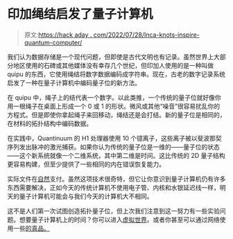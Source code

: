 # 印加绳结启发了量子计算机

> 原文:[https://hack aday . com/2022/07/28/Inca-knots-inspire-quantum-computer/](https://hackaday.com/2022/07/28/inca-knots-inspire-quantum-computer/)

我们认为数据存储是一个现代问题，但即使是古代文明也有记录。虽然世界上大部分地区使用的石碑或其他媒体没有幸存几个世纪，但印加人使用的是一种叫做 quipu 的东西，它使用绳结将数字数据编码成字符串。现在，古老的数字记录系统启发了一种在量子计算机中编码量子位的新方法。

在 quipu 中，绳子上的结代表一个数字。以此类推，一个传统的量子位就好像你用一根绳子在桌面上形成一个 0 或 1 的形状。微风或其他“噪音”很容易扰乱你的方程式。但是即使你拿起绳子来回移动，绳结还是会打结。新的量子位是相同的，在材料的拓扑结构中编码数据。

在实践中，Quantinuum 的 H1 处理器使用 10 个镱离子，这些离子被以斐波那契序列发出脉冲的激光捕获。如果你认为传统的量子位是一维的——量子位的状态——这个新系统就像一个二维系统，其中第二维是时间。这比传统的 2D 量子结构更容易构建，但至少提供了一些相同的内在错误恢复能力。

实际文件在[自然](https://www.nature.com/articles/s41586-022-04853-4)支付。虽然这项技术很奇特，但它让你意识到量子计算机仍有许多东西需要解决，正如今天的传统计算机不使用电子管、内核和水银延迟线一样，明天的量子计算机可能会与我们今天的计算机大不相同。

这不是人们第一次试图创造拓扑量子位，但上次我们注意到这一努力有一些实验问题。想要量子计算机上的时间？你可以进入[虚拟世界](https://hackaday.com/2022/07/28/google-quantum-virtually/)。或者你甚至可以通过网络使用一些[的真品。](https://hackaday.com/2022/06/05/quantum-computing-the-first-taste-is-free/)